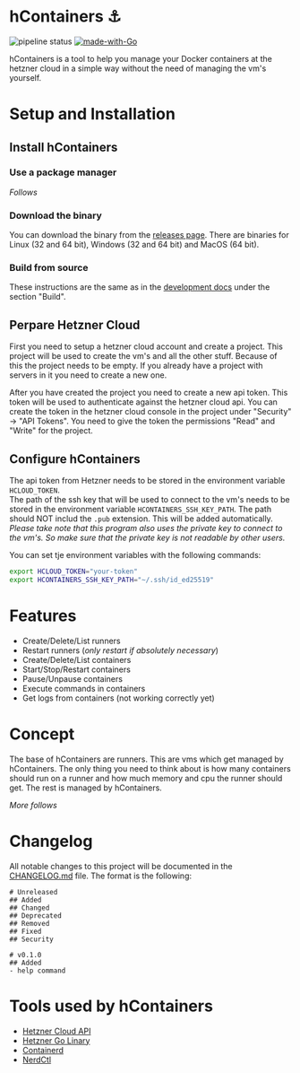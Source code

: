 # hContainers ⚓

![pipeline status](https://github.com/hContainers/hContainers/actions/workflows/CI.yml/badge.svg?branch=main)
[![made-with-Go](https://img.shields.io/badge/Made%20with-Go-1f425f.svg)](https://go.dev/)

hContainers is a tool to help you manage your Docker containers at the hetzner cloud in a simple way without the need of managing the vm's yourself.

# Setup and Installation

## Install hContainers

### Use a package manager

_Follows_

### Download the binary

You can download the binary from the [releases page](https://github.com/hContainers/hContainers/releases). There are binaries for Linux (32 and 64 bit), Windows (32 and 64 bit) and MacOS (64 bit).

### Build from source

These instructions are the same as in the [development docs](docs/Development.md) under the section "Build".

## Perpare Hetzner Cloud

First you need to setup a hetzner cloud account and create a project. This project will be used to create the vm's and all the other stuff. Because of this the project needs to be empty. If you already have a project with servers in it you need to create a new one.

After you have created the project you need to create a new api token. This token will be used to authenticate against the hetzner cloud api. You can create the token in the hetzner cloud console in the project under "Security" -> "API Tokens". You need to give the token the permissions "Read" and "Write" for the project.

## Configure hContainers

The api token from Hetzner needs to be stored in the environment variable `HCLOUD_TOKEN`.\
The path of the ssh key that will be used to connect to the vm's needs to be stored in the environment variable `HCONTAINERS_SSH_KEY_PATH`. The path should NOT includ the `.pub` extension. This will be added automatically. _Please take note that this program also uses the private key to connect to the vm's. So make sure that the private key is not readable by other users._

You can set tje environment variables with the following commands:

```bash
export HCLOUD_TOKEN="your-token"
export HCONTAINERS_SSH_KEY_PATH="~/.ssh/id_ed25519"
```

# Features

- Create/Delete/List runners
- Restart runners (_only restart if absolutely necessary_)
- Create/Delete/List containers
- Start/Stop/Restart containers
- Pause/Unpause containers
- Execute commands in containers
- Get logs from containers (not working correctly yet)

# Concept

The base of hContainers are runners. This are vms which get managed by hContainers. The only thing you need to think about is how many containers should run on a runner and how much memory and cpu the runner should get. The rest is managed by hContainers.

_More follows_

# Changelog

All notable changes to this project will be documented in the [CHANGELOG.md](CHANGELOG.md) file.
The format is the following:

    # Unreleased
    ## Added
    ## Changed
    ## Deprecated
    ## Removed
    ## Fixed
    ## Security

    # v0.1.0
    ## Added
    - help command

# Tools used by hContainers

- [Hetzner Cloud API](https://docs.hetzner.cloud/)
- [Hetzner Go Linary](https://github.com/hetznercloud/hcloud-go)
- [Containerd](https://containerd.io/)
- [NerdCtl](https://github.com/containerd/nerdctl)
